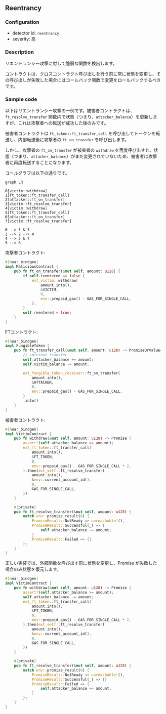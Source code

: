 
## Reentrancy

### Configuration

* detector id: `reentrancy`
* severity: 高

### Description

リエントランシー攻撃に対して脆弱な関数を検出します。

コントラクトは、クロスコントラクト呼び出しを行う前に常に状態を変更し、その呼び出しが失敗した場合にはコールバック関数で変更をロールバックするべきです。

### Sample code

以下はリエントランシー攻撃の一例です。被害者コントラクトは、`ft_resolve_transfer` 関数内で状態（つまり、`attacker_balance`）を更新しますが、これは攻撃者への転送が成功した後のみです。

被害者コントラクトは `ft_token::ft_transfer_call` を呼び出してトークンを転送し、内部転送後に攻撃者の `ft_on_transfer` を呼び出します。

しかし、攻撃者の `ft_on_transfer` が被害者の `withdraw` を再度呼び出すと、状態（つまり、`attacker_balance`）がまだ変更されていないため、被害者は攻撃者に再度転送することになります。

コールグラフは以下の通りです。

```mermaid
graph LR

0[victim::withdraw]
1[ft_token::ft_transfer_call]
2[attacker::ft_on_transfer]
3[victim::ft_resolve_transfer]
4[victim::withdraw]
5[ft_token::ft_transfer_call]
6[attacker::ft_on_transfer]
7[victim::ft_resolve_transfer]

0 --> 1 & 3
1 --> 2 --> 4
4 --> 5 & 7
5 --> 6
```

攻撃者コントラクト:

```rust
#[near_bindgen]
impl MaliciousContract {
    pub fn ft_on_transfer(&mut self, amount: u128) {
        if self.reentered == false {
            ext_victim::withdraw(
                amount.into(),
                &VICTIM,
                0,
                env::prepaid_gas() - GAS_FOR_SINGLE_CALL,
            );
        }
        self.reentered = true;
    }
}

```

FTコントラクト:

```rust
#[near_bindgen]
impl FungibleToken {
    pub fn ft_transfer_call(&mut self, amount: u128) -> PromiseOrValue<U128> {
        // internal transfer
        self.attacker_balance += amount;
        self.victim_balance -= amount;

        ext_fungible_token_receiver::ft_on_transfer(
            amount.into(),
            &ATTACKER,
            0,
            env::prepaid_gas() - GAS_FOR_SINGLE_CALL,
        )
        .into()
    }
}
```

被害者コントラクト:

```rust
#[near_bindgen]
impl VictimContract {
    pub fn withdraw(&mut self, amount: u128) -> Promise {
        assert!(self.attacker_balance >= amount);
        ext_ft_token::ft_transfer_call(
            amount.into(),
            &FT_TOKEN,
            0,
            env::prepaid_gas() - GAS_FOR_SINGLE_CALL * 2,
        ).then(ext_self::ft_resolve_transfer(
            amount.into(),
            &env::current_account_id(),
            0,
            GAS_FOR_SINGLE_CALL,
        ))
    }

    #[private]
    pub fn ft_resolve_transfer(&mut self, amount: u128) {
        match env::promise_result(0) {
            PromiseResult::NotReady => unreachable!(),
            PromiseResult::Successful(_) => {
                self.attacker_balance -= amount;
            }
            PromiseResult::Failed => {}
        };
    }
}
```

正しい実装では、外部関数を呼び出す前に状態を変更し、Promise が失敗した場合のみ状態を復元します。

```rust
#[near_bindgen]
impl VictimContract {
    pub fn withdraw(&mut self, amount: u128) -> Promise {
        assert!(self.attacker_balance >= amount);
        self.attacker_balance -= amount;
        ext_ft_token::ft_transfer_call(
            amount.into(),
            &FT_TOKEN,
            0,
            env::prepaid_gas() - GAS_FOR_SINGLE_CALL * 2,
        ).then(ext_self::ft_resolve_transfer(
            amount.into(),
            &env::current_account_id(),
            0,
            GAS_FOR_SINGLE_CALL,
        ))
    }

    #[private]
    pub fn ft_resolve_transfer(&mut self, amount: u128) {
        match env::promise_result(0) {
            PromiseResult::NotReady => unreachable!(),
            PromiseResult::Successful(_) => {}
            PromiseResult::Failed => {
                self.attacker_balance += amount;
            }
        };
    }
}
```
